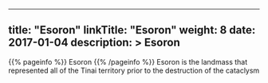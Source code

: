 
---
title: "Esoron"
linkTitle: "Esoron"
weight: 8
date: 2017-01-04
description: >
 Esoron
---

{{% pageinfo %}}
Esoron
{{% /pageinfo %}}
Esoron is the landmass that represented all of the Tinai territory prior to the destruction of the cataclysm
